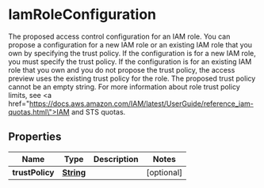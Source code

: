 

# IamRoleConfiguration

The proposed access control configuration for an IAM role. You can propose a configuration for a new IAM role or an existing IAM role that you own by specifying the trust policy. If the configuration is for a new IAM role, you must specify the trust policy. If the configuration is for an existing IAM role that you own and you do not propose the trust policy, the access preview uses the existing trust policy for the role. The proposed trust policy cannot be an empty string. For more information about role trust policy limits, see <a href=\"https://docs.aws.amazon.com/IAM/latest/UserGuide/reference_iam-quotas.html\">IAM and STS quotas</a>.

## Properties

| Name | Type | Description | Notes |
|------------ | ------------- | ------------- | -------------|
|**trustPolicy** | [**String**](String.md) |  |  [optional] |




